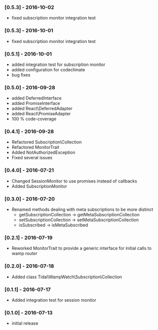 
### [0.5.3] - 2016-10-02

  * fixed subscription monitor integration test
 
### [0.5.3] - 2016-10-01

  * fixed subscription monitor integration test
   
### [0.5.1] - 2016-10-01

  * added integration test for subscription monitor
  * added configuration for codeclimate
  * bug fixes

### [0.5.0] - 2016-09-28

  * added DeferredInterface
  * added PromiseInterface
  * added React\DeferredAdapter
  * added React\PromiseAdapter
  * 100 % code-coverage
  
### [0.4.1] - 2016-09-28

  * Refactored Subscription\Collection
  * Refactored MonitorTrait
  * Added NotAuthorizedException
  * Fixed several issues
  
### [0.4.0] - 2016-07-21

  * Changed SessionMonitor to use promises instead of callbacks
  * Added SubscriptionMonitor

### [0.3.0] - 2016-07-20

  * Renamed methods dealing with meta subscriptions to be more distinct
    - getSubscriptionCollection -> getMetaSubscriptionCollection
    - setSubscriptionCollection -> setMetaSubscriptionCollection
    - isSubscribed              -> isMetaSubscribed

### [0.2.1] - 2016-07-19

  * Reworked MonitorTrait to provide a generic interface for initial calls to wamp router

### [0.2.0] - 2016-07-18

  * Added class Tidal\WampWatch\Subscription\Collection

### [0.1.1] - 2016-07-17

  * Added integration test for session monitor
  
### [0.1.0] - 2016-07-13

  * initial release  